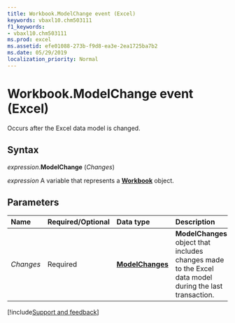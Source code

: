 ```yaml
---
title: Workbook.ModelChange event (Excel)
keywords: vbaxl10.chm503111
f1_keywords:
- vbaxl10.chm503111
ms.prod: excel
ms.assetid: efe01088-273b-f9d8-ea3e-2ea1725ba7b2
ms.date: 05/29/2019
localization_priority: Normal
---
```



# Workbook.ModelChange event (Excel)

Occurs after the Excel data model is changed. 


## Syntax

_expression_.**ModelChange** (_Changes_)

_expression_ A variable that represents a **[Workbook](Excel.Workbook.md)** object.


## Parameters

|Name|Required/Optional|Data type|Description|
|:-----|:-----|:-----|:-----|
| _Changes_|Required|**[ModelChanges](Excel.modelchanges.md)**| **ModelChanges** object that includes changes made to the Excel data model during the last transaction.|




[!include[Support and feedback](~/includes/feedback-boilerplate.md)]